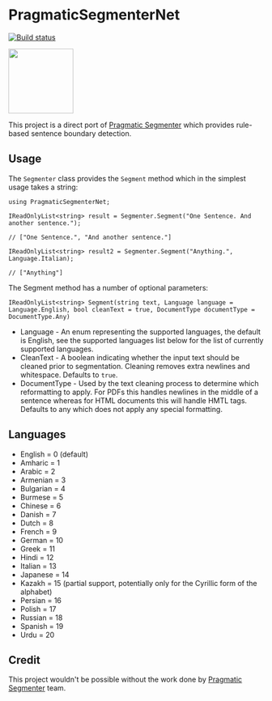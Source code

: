 # PragmaticSegmenterNet #

[![Build status](https://ci.appveyor.com/api/projects/status/5jewe50doajnrckc?svg=true)](https://ci.appveyor.com/project/EliotJones/pragmaticsegmenternet)

<img src="https://raw.githubusercontent.com/natoop/PragmaticSegmenterNet/master/logo.png" width="128" height="128" />

This project is a direct port of [Pragmatic Segmenter](https://github.com/diasks2/pragmatic_segmenter) which provides rule-based sentence 
boundary detection.

## Usage ##

The ```Segmenter``` class provides the ```Segment``` method which in the simplest usage takes a string:

    using PragmaticSegmenterNet;
	
	IReadOnlyList<string> result = Segmenter.Segment("One Sentence. And another sentence.");
	
	// ["One Sentence.", "And another sentence."]

	IReadOnlyList<string> result2 = Segmenter.Segment("Anything.", Language.Italian);

	// ["Anything"]


The Segment method has a number of optional parameters:

	IReadOnlyList<string> Segment(string text, Language language = Language.English, bool cleanText = true, DocumentType documentType = DocumentType.Any)

+ Language - An enum representing the supported languages, the default is English, see the supported languages list below for the list of currently supported languages.
+ CleanText - A boolean indicating whether the input text should be cleaned prior to segmentation. Cleaning removes extra newlines and whitespace. Defaults to ```true```.
+ DocumentType - Used by the text cleaning process to determine which reformatting to apply. For PDFs this handles newlines in the middle of a sentence whereas for HTML documents this will handle HMTL tags. Defaults to any which does not apply any special formatting.

## Languages ##

+ English = 0 (default)
+ Amharic = 1
+ Arabic = 2
+ Armenian = 3
+ Bulgarian = 4
+ Burmese = 5
+ Chinese = 6
+ Danish = 7
+ Dutch = 8
+ French = 9
+ German = 10
+ Greek = 11
+ Hindi = 12
+ Italian = 13
+ Japanese = 14
+ Kazakh = 15 (partial support, potentially only for the Cyrillic form of the alphabet)
+ Persian = 16
+ Polish = 17
+ Russian = 18
+ Spanish = 19
+ Urdu = 20

## Credit ##

This project wouldn't be possible without the work done by [Pragmatic Segmenter](https://github.com/diasks2/pragmatic_segmenter) team.
